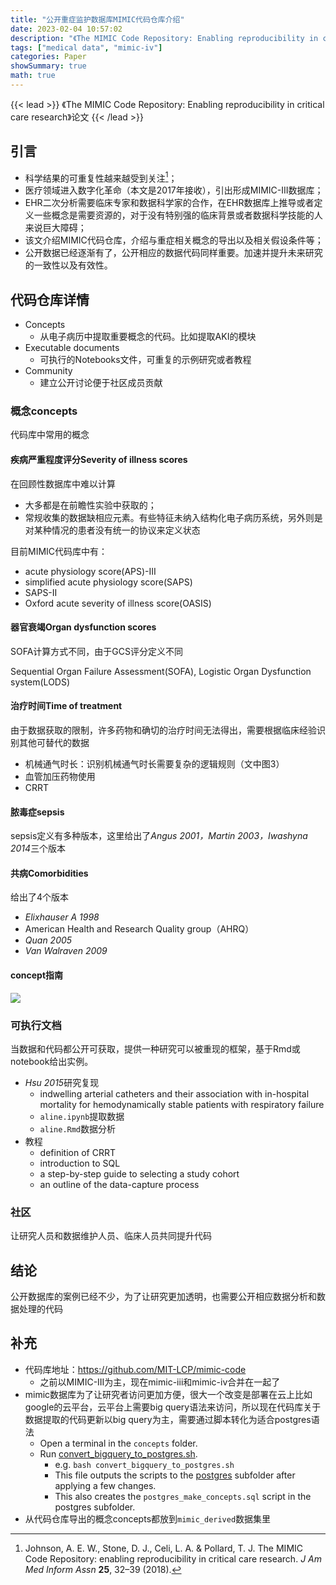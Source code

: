 ```yaml
---
title: "公开重症监护数据库MIMIC代码仓库介绍"
date: 2023-02-04 10:57:02
description: "《The MIMIC Code Repository: Enabling reproducibility in critical care research》论文"
tags: ["medical data", "mimic-iv"]
categories: Paper
showSummary: true
math: true
---
```


{{< lead >}}
《The MIMIC Code Repository: Enabling reproducibility in critical care research》论文
{{< /lead >}}

## 引言
- 科学结果的可重复性越来越受到关注[^1]；
- 医疗领域进入数字化革命（本文是2017年接收），引出形成MIMIC-III数据库；
- EHR二次分析需要临床专家和数据科学家的合作，在EHR数据库上推导或者定义一些概念是需要资源的，对于没有特别强的临床背景或者数据科学技能的人来说巨大障碍；
- 该文介绍MIMIC代码仓库，介绍与重症相关概念的导出以及相关假设条件等；
- 公开数据已经逐渐有了，公开相应的数据代码同样重要。加速并提升未来研究的一致性以及有效性。

## 代码仓库详情
- Concepts
	- 从电子病历中提取重要概念的代码。比如提取AKI的模块
- Executable documents
	- 可执行的Notebooks文件，可重复的示例研究或者教程
- Community
	- 建立公开讨论便于社区成员贡献

### 概念concepts
代码库中常用的概念
#### 疾病严重程度评分Severity of illness scores
在回顾性数据库中难以计算
- 大多都是在前瞻性实验中获取的；
- 常规收集的数据缺相应元素。有些特征未纳入结构化电子病历系统，另外则是对某种情况的患者没有统一的协议来定义状态

目前MIMIC代码库中有：
- acute physiology score(APS)-III
- simplified acute physiology score(SAPS)
- SAPS-II
- Oxford acute severity of illness score(OASIS)

#### 器官衰竭Organ dysfunction scores
SOFA计算方式不同，由于GCS评分定义不同

Sequential Organ Failure Assessment(SOFA), Logistic Organ Dysfunction system(LODS)

#### 治疗时间Time of treatment
由于数据获取的限制，许多药物和确切的治疗时间无法得出，需要根据临床经验识别其他可替代的数据
- 机械通气时长：识别机械通气时长需要复杂的逻辑规则（文中图3）
- 血管加压药物使用
- CRRT

#### 脓毒症sepsis
sepsis定义有多种版本，这里给出了*Angus 2001，Martin 2003，Iwashyna 2014*三个版本

#### 共病Comorbidities
给出了4个版本
- *Elixhauser A 1998*
- American Health and Research Quality group（AHRQ）
- *Quan 2005*
- *Van Walraven 2009*

#### concept指南
![](https://cdn.jsdelivr.net/gh/jmwyf/pichosting@master/mimicroadmap.png)

### 可执行文档
当数据和代码都公开可获取，提供一种研究可以被重现的框架，基于Rmd或notebook给出实例。
- *Hsu 2015*研究复现
	- indwelling arterial catheters and their association with in-hospital mortality for hemodynamically stable patients with respiratory failure
	- `aline.ipynb`提取数据
	- `aline.Rmd`数据分析
- 教程
	- definition of CRRT
	- introduction to SQL
	- a step-by-step guide to selecting a study cohort
	- an outline of the data-capture process

### 社区
让研究人员和数据维护人员、临床人员共同提升代码

## 结论
公开数据库的案例已经不少，为了让研究更加透明，也需要公开相应数据分析和数据处理的代码

## 补充
- 代码库地址：https://github.com/MIT-LCP/mimic-code
	- 之前以MIMIC-III为主，现在mimic-iii和mimic-iv合并在一起了
- mimic数据库为了让研究者访问更加方便，很大一个改变是部署在云上比如google的云平台，云平台上需要big query语法来访问，所以现在代码库关于数据提取的代码更新以big query为主，需要通过脚本转化为适合postgres语法
	- Open a terminal in the `concepts` folder.
	- Run [convert_bigquery_to_postgres.sh](https://github.com/MIT-LCP/mimic-code/blob/main/mimic-iv/concepts/convert_bigquery_to_postgres.sh).
		-   e.g. `bash convert_bigquery_to_postgres.sh`
		-   This file outputs the scripts to the [postgres](https://github.com/MIT-LCP/mimic-code/blob/main/mimic-iv/concepts/postgres) subfolder after applying a few changes.
		-   This also creates the `postgres_make_concepts.sql` script in the postgres subfolder.
- 从代码仓库导出的概念concepts都放到`mimic_derived`数据集里

[^1]: Johnson, A. E. W., Stone, D. J., Celi, L. A. & Pollard, T. J. The MIMIC Code Repository: enabling reproducibility in critical care research. _J Am Med Inform Assn_ **25**, 32–39 (2018).
